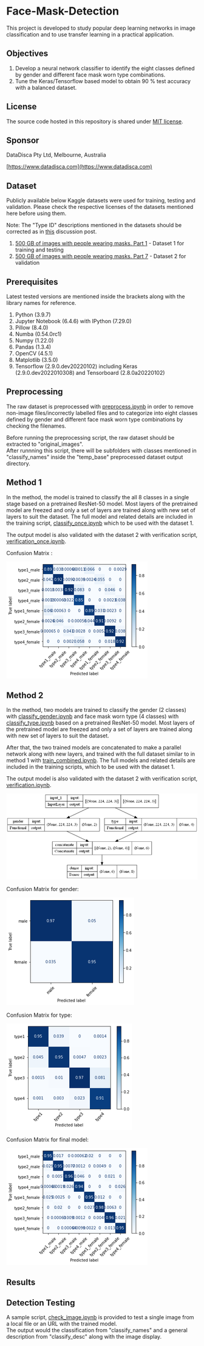 # Face-Mask-Detection

This project is developed to study popular deep learning networks in image classification and to use transfer learning in a practical application.  

## Objectives

1. Develop a neural network classifier to identify the eight classes defined by gender and different face mask worn type combinations.
1. Tune the Keras/Tensorflow based model to obtain 90 % test accuracy with a balanced dataset.

## License

The source code hosted in this repository is shared under [MIT license](LICENSE).

## Sponsor

DataDisca Pty Ltd, Melbourne, Australia

[https://www.datadisca.com](https://www.datadisca.com)

## Dataset

Publicly available below Kaggle datasets were used for training, testing and validation. Please check the respective licenses of the datasets mentioned here before using them.

Note: The "Type ID" descriptions mentioned in the datasets should be corrected as in [this](https://www.kaggle.com/tapakah68/medical-masks-part1/discussion/254996) discussion post.

1. [500 GB of images with people wearing masks. Part 1](https://www.kaggle.com/tapakah68/medical-masks-part1/) - Dataset 1 for training and testing
2. [500 GB of images with people wearing masks. Part 7](https://www.kaggle.com/tapakah68/medical-masks-part7) - Dataset 2 for validation

## Prerequisites

Latest tested versions are mentioned inside the brackets along with the library names for reference.

1. Python (3.9.7)
2. Jupyter Notebook (6.4.6) with IPython (7.29.0)
3. Pillow (8.4.0)
4. Numba (0.54.0rc1)
5. Numpy (1.22.0)
6. Pandas (1.3.4)
7. OpenCV (4.5.1)
8. Matplotlib  (3.5.0)
9. Tensorflow (2.9.0.dev20220102) including Keras (2.9.0.dev2022010308) and Tensorboard (2.8.0a20220102)


## Preprocessing

The raw dataset is preprocessed with [preprocess.ipynb](Preprocess/preprocess.ipynb) in order to remove non-image files/incorrectly labelled files and to categorize into eight classes defined by gender and different face mask worn type combinations by checking the filenames.     

Before running the preprocessing script, the raw dataset should be extracted to "original_images".    
After runnning this script, there will be subfolders with classes mentioned in "classify_names" inside the "temp_base" preprocessed dataset output directory.

## Method 1

In the method, the model is trained to classify the all 8 classes in a single stage based on a pretrained ResNet-50 model. Most layers of the pretrained model are freezed and only a set of layers are trained along with new set of layers to suit the dataset. The full model and related details are included in the training script, [classify_once.ipynb](Method_1/classify_once.ipynb) which to be used with the dataset 1.

The output model is also validated with the dataset 2 with verification script, [verification_once.ipynb](Method_1/verification_once.ipynb).

Confusion Matrix :

![CNF](Method_1/method1_cnf.png)

## Method 2

In the method, two models are trained to classify the gender (2 classes) with [classify_gender.ipynb](Method_2/classify_gender.ipynb) and face mask worn type (4 classes) with [classify_type.ipynb](Method_2/classify_type.ipynb) based on a pretrained ResNet-50 model. Most layers of the pretrained model are freezed and only a set of layers are trained along with new set of layers to suit the dataset. 

After that, the two trained models are concatenated to make a parallel network along with new layers, and trained with the full dataset similar to in method 1 with [train_combined.ipynb](Method_2/train_combined.ipynb).
The full models and related details are included in the training scripts, which to be used with the dataset 1.

The output model is also validated with the dataset 2 with verification script, [verification.ipynb](Method_2/verification.ipynb).

![Combined Model](Method_2/combined.png)

Confusion Matrix for gender:

![CNF](Method_2/cnf_gender.png)

Confusion Matrix for type:

![CNF](Method_2/cnf_type.png)

Confusion Matrix for final model:

![CNF](Method_2/cnf_combined.png)


## Results



## Detection Testing

A sample script, [check_image.ipynb](Test/check_image.ipynb) is provided to test a single image from a local file or an URL with the trained model.  
The output would the classification from "classify_names" and a general description from "classify_desc" along with the image display.

